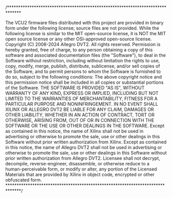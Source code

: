 /******************************************************************************

The VCU2 firmware files distributed with this project are provided in binary
form under the following license; source files are not provided.
While the following license is similar to the MIT open-source license,
it is NOT the MIT open source license or any other OSI-approved open-source license.
Copyright (C) 2008-2024 Allegro DVT2. All rights reserved.
Permission is hereby granted, free of charge, to any person obtaining a copy
of this software and associated documentation files (the "Software"), to deal
in the Software without restriction, including without limitation the rights
to use, copy, modify, merge, publish, distribute, sublicense, and/or sell
copies of the Software, and to permit persons to whom the Software is
furnished to do so, subject to the following conditions:
The above copyright notice and this permission notice shall be included in
all copies or substantial portions of the Software.
THE SOFTWARE IS PROVIDED "AS IS", WITHOUT WARRANTY OF ANY KIND, EXPRESS OR
IMPLIED, INCLUDING BUT NOT LIMITED TO THE WARRANTIES OF MERCHANTABILITY,
FITNESS FOR A PARTICULAR PURPOSE AND NONINFRINGEMENT. IN NO EVENT SHALL
XILINX OR ALLEGRO DVT2 BE LIABLE FOR ANY CLAIM, DAMAGES OR OTHER LIABILITY,
WHETHER IN AN ACTION OF CONTRACT, TORT OR OTHERWISE, ARISING FROM, OUT OF
OR IN CONNECTION WITH THE SOFTWARE OR THE USE OR OTHER DEALINGS IN THE
SOFTWARE.
Except as contained in this notice, the name of Xilinx shall not be used
in advertising or otherwise to promote the sale, use or other dealings in
this Software without prior written authorization from Xilinx.
Except as contained in this notice, the name of Allegro DVT2 shall not be used
in advertising or otherwise to promote the sale, use or other dealings in
this Software without prior written authorization from Allegro DVT2.
Licensee shall not decrypt, decompile, reverse-engineer, disassemble, or
otherwise reduce to a human-perceivable form, or modify or alter, any portion
of the Licensed Materials that are provided by Xilinx in object code, encrypted
or other obfuscated form.
******************************************************************************/